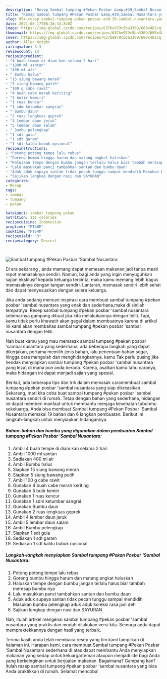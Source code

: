 ```yaml
---
description: "Resep Sambal tumpang #Pekan Posbar &amp;#39;Sambal Nusantara yang nikmat dan Mudah Dibuat"
title: "Resep Sambal tumpang #Pekan Posbar &amp;#39;Sambal Nusantara yang nikmat dan Mudah Dibuat"
slug: 954-resep-sambal-tumpang-pekan-posbar-and-39-sambal-nusantara-yang-nikmat-dan-mudah-dibuat
date: 2021-06-17T08:28:34.840Z
image: https://img-global.cpcdn.com/recipes/637be979c5ba3309/680x482cq70/sambal-tumpang-pekan-posbar-sambal-nusantara-foto-resep-utama.jpg
thumbnail: https://img-global.cpcdn.com/recipes/637be979c5ba3309/680x482cq70/sambal-tumpang-pekan-posbar-sambal-nusantara-foto-resep-utama.jpg
cover: https://img-global.cpcdn.com/recipes/637be979c5ba3309/680x482cq70/sambal-tumpang-pekan-posbar-sambal-nusantara-foto-resep-utama.jpg
author: Allen Knight
ratingvalue: 3.3
reviewcount: 14
recipeingredient:
- "4 buah tempe di diam kan selama 2 hari"
- "1000 ml santan"
- "400 ml air"
- " Bumbu halus"
- "15 siung bawang merah"
- "5 siung bawang putih"
- "100 g cabe rawit"
- "4 buah cabe merah keriting"
- "5 butir kemiri"
- "1 ruas kencur"
- "1 sdm ketumbar sangrai"
- " Bumbu daun"
- "2 ruas lengkuas geprek"
- "4 lembar daun jeruk"
- "5 lembar daun salam"
- " Bumbu pelengkap"
- "1 sdt gula"
- "1 sdt garam"
- "1 sdt kaldu bubuk opsional"
recipeinstructions:
- "Potong potong tempe lalu rebus"
- "Goreng bumbu hingga harum dan matang angkat haluskan"
- "Haluskan tempe dengan bumbu jangan terlalu halus biar tambah meresap bumbu nya"
- "Lalu masukkan panci tambahkan santan dan bumbu daun"
- "Aduk aduk supaya santan tidak pecah tunggu sampai mendidih Masukan bumbu pelengkap aduk aduk koreksi rasa jadi deh"
- "Sajikan lengkap dengan nasi dan SAYURAN"
categories:
- Resep
tags:
- sambal
- tumpang
- pekan

katakunci: sambal tumpang pekan 
nutrition: 111 calories
recipecuisine: Indonesian
preptime: "PT40M"
cooktime: "PT54M"
recipeyield: "3"
recipecategory: Dessert

---
```



![Sambal tumpang #Pekan Posbar &#39;Sambal Nusantara](https://img-global.cpcdn.com/recipes/637be979c5ba3309/680x482cq70/sambal-tumpang-pekan-posbar-sambal-nusantara-foto-resep-utama.jpg)

Di era  sekarang , anda memang dapat memesan makanan jadi tanpa mesti repot memasaknya sendiri. Namun, bagi anda yang ingin menyuguhkan sajian eksklusif kepada keluarga tercinta, maka kamu memang lebih bagus memasaknya dengan tangan sendiri. Lantaran, memasak sendiri lebih sehat dan dapat menyesuaikan dengan selera keluarga.

Jika anda sedang mencari inspirasi cara membuat sambal tumpang #pekan posbar &#39;sambal nusantara yang enak dan sederhana,maka di sinilah tempatnya. Resep sambal tumpang #pekan posbar &#39;sambal nusantara  sebenarnya gampang dibuat jika kita melakukannya dengan teliti. Tapi, kamu tidak perlu khawatir akan gagal dalam membuatnya 
karena di artikel ini kami akan membahas sambal tumpang #pekan posbar &#39;sambal nusantara dengan teliti.  



Nah buat kamu yang mau memasak sambal tumpang #pekan posbar &#39;sambal nusantara yang sederhana, ada beberapa langkah yang dapat dikerjakan, pertama memilih jenis bahan, lalu penentuan bahan segar, hingga cara mengolah dan menghidangkannya. kamu Tak perlu pusing jika hendak menyiapkan sambal tumpang #pekan posbar &#39;sambal nusantara yang lezat di mana pun anda berada. Karena, asalkan kamu  tahu caranya, maka hidangan ini dapat menjadi sajian yang spesial.

Berikut, ada beberapa tips dan trik dalam memasak caramembuat sambal tumpang #pekan posbar &#39;sambal nusantara yang siap dikreasikan. Sekarang, mari kita coba buat sambal tumpang #pekan posbar &#39;sambal nusantara sendiri di rumah. Tetap dengan bahan yang sederhana, hidangan ini dapat memberi manfaat untuk membantu menjaga kesehatan tubuhmu sekeluarga. Anda bisa membuat Sambal tumpang #Pekan Posbar &#39;Sambal Nusantara memakai 19 bahan dan 6 langkah pembuatan. Berikut ini langkah-langkah untuk menyiapkan hidangannya.

<!--inarticleads1-->

##### Bahan-bahan dan bumbu yang digunakan dalam pembuatan Sambal tumpang #Pekan Posbar &#39;Sambal Nusantara:

1. Ambil 4 buah tempe di diam kan selama 2 hari
1. Ambil 1000 ml santan
1. Sediakan 400 ml air
1. Ambil  Bumbu halus
1. Siapkan 15 siung bawang merah
1. Siapkan 5 siung bawang putih
1. Ambil 100 g cabe rawit
1. Gunakan 4 buah cabe merah keriting
1. Gunakan 5 butir kemiri
1. Gunakan 1 ruas kencur
1. Gunakan 1 sdm ketumbar sangrai
1. Gunakan  Bumbu daun
1. Gunakan 2 ruas lengkuas geprek
1. Ambil 4 lembar daun jeruk
1. Ambil 5 lembar daun salam
1. Ambil  Bumbu pelengkap
1. Siapkan 1 sdt gula
1. Sediakan 1 sdt garam
1. Sediakan 1 sdt kaldu bubuk opsional




<!--inarticleads2-->

##### Langkah-langkah menyiapkan Sambal tumpang #Pekan Posbar &#39;Sambal Nusantara:

1. Potong potong tempe lalu rebus
1. Goreng bumbu hingga harum dan matang angkat haluskan
1. Haluskan tempe dengan bumbu jangan terlalu halus biar tambah meresap bumbu nya
1. Lalu masukkan panci tambahkan santan dan bumbu daun
1. Aduk aduk supaya santan tidak pecah tunggu sampai mendidih Masukan bumbu pelengkap aduk aduk koreksi rasa jadi deh
1. Sajikan lengkap dengan nasi dan SAYURAN




Nah, itulah artikel mengenai  sambal tumpang #pekan posbar &#39;sambal nusantara  yang praktis dan mudah dilakukan versi kita. Semoga anda dapat mempraktekkannya dengan hasil yang terbaik. 

Terima kasih anda telah membaca resep yang tim kami tampilkan di halaman ini. Harapan kami, cara membuat  Sambal tumpang #Pekan Posbar &#39;Sambal Nusantara sederhana di atas dapat membantu Anda menyiapkan makanan yang sedap untuk keluarga/teman ataupun menjadi ide bagi Anda yang berkeinginan untuk berjualan makanan. Bagaimana? Gampang kan? Itulah resep sambal tumpang #pekan posbar &#39;sambal nusantara yang bisa Anda praktikkan di rumah. Selamat mencoba!

